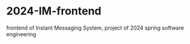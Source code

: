# 2024-IM-frontend
frontend of Instant Messaging System, project of 2024 spring software engineering
